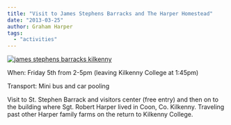 ```yaml
---
title: "Visit to James Stephens Barracks and The Harper Homestead"
date: "2013-03-25"
author: Graham Harper
tags:
  - "activities"
---
```


[![james stephens barracks kilkenny](https://f001.backblazeb2.com/file/harperfamily-media/james-stephens-barracks.jpeg)](https://f001.backblazeb2.com/file/harperfamily-media/james-stephens-barracks.jpeg)

When: Friday 5th from 2-5pm (leaving Kilkenny College at 1:45pm)

Transport: Mini bus and car pooling

Visit to St. Stephen Barrack and visitors center (free entry) and then on to the building where Sgt. Robert Harper lived in Coon, Co. Kilkenny. Traveling past other Harper family farms on the return to Kilkenny College.

